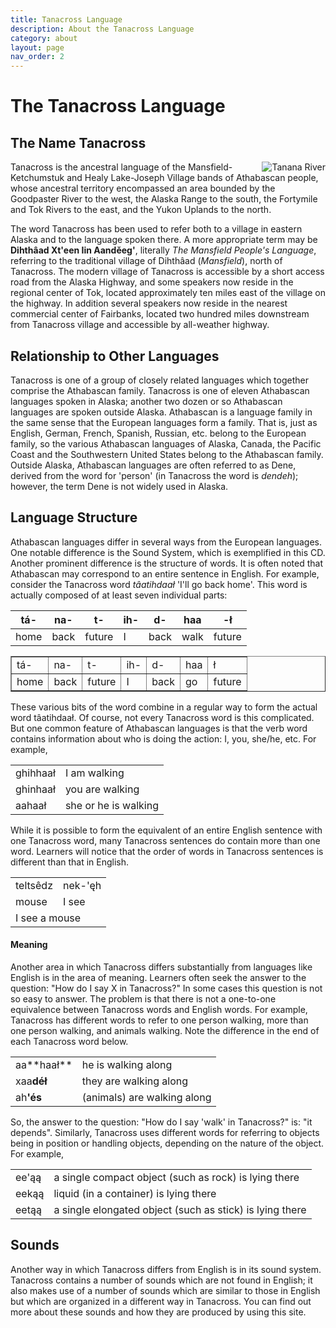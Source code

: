 ```yaml
---
title: Tanacross Language
description: About the Tanacross Language
category: about
layout: page
nav_order: 2
---
```


# The Tanacross Language

## The Name Tanacross

<img src="{{site.baseurl}}/assets/images/tnc_mountains-sm.jpg" alt="Tanana River"  
style="float:right;margin-left:10px;">
Tanacross is the ancestral language of the Mansfield-Ketchumstuk and Healy Lake-Joseph Village bands of Athabascan people, whose ancestral territory encompassed an area bounded by the Goodpaster River to the west, the Alaska Range to the south, the Fortymile and Tok Rivers to the east, and the Yukon Uplands to the north.

The word Tanacross has been used to refer both to a village in eastern Alaska and to the language spoken there. A more appropriate term may be **Dihthâad Xt'een Iin Aanděeg'**, literally <i>The Mansfield People's Language</i>, referring to the traditional village of Dihthâad (<i>Mansfield</i>), north of Tanacross. The modern village of Tanacross is accessible by a short access road from the Alaska Highway, and some speakers now reside in the regional center of Tok, located approximately ten miles east of the village on the highway. In addition several speakers now reside in the nearest commercial center of Fairbanks, located two hundred miles downstream from Tanacross village and accessible by all-weather highway. 

## Relationship to Other  Languages  

Tanacross is one of a group of closely related languages which together comprise the Athabascan family. Tanacross is one of eleven Athabascan languages spoken in Alaska; another two dozen or so Athabascan languages are spoken outside Alaska. Athabascan is a language family in the same sense that the European languages form a family. That is, just as English, German, French, Spanish, Russian, etc. belong to the European family, so the various Athabascan languages of Alaska, Canada, the Pacific Coast and the Southwestern United States belong to the Athabascan family. Outside Alaska, Athabascan languages are often referred to as Dene, derived from the word for 'person' (in Tanacross the word is <i>dendeh</i>); however, the term Dene is not widely used in Alaska. 


## Language Structure

Athabascan languages differ in several ways from the European languages. One notable difference is the Sound System, which is exemplified in this CD. Another prominent difference is the structure of words. It is often noted that Athabascan may correspond to an entire sentence in English. For example, consider the Tanacross word <i>tâatihdaał</i> 'I'll go back home'. This word is actually composed of at least seven individual parts:

tá-  | na-  | t-   | ih-  | d-   | haa | -ł
-----|------|------|------|------|-----|---
home | back | future | I  | back | walk| future


<table border="1" align="center" cellpadding="9" cellspacing="2">
<tr>
<td>tá-</td>
<td>na-</td>
<td>t-</td>
<td>ih-</td>
<td>d-</td>
<td>haa</td>
<td>ł</td>
</tr>
<tr class="gloss">
<td>home</td>
<td>back</td>
<td>future</td>
<td>I</td>
<td>back</td>
<td>go </td>
<td>future</td>
</tr>
</table>

These various bits of the word combine in a regular way to form the actual word tâatihdaał. Of course, not every Tanacross word is this complicated. But one common feature of Athabascan languages is that the verb word contains information about who is doing the action: I, you, she/he, etc. For example,

<table border="0" align="center" cellpadding="9" cellspacing="2">
<tr>
<td class="tnc">ghihhaał</td>
<td class="gloss">I am walking </td>
</tr>
<tr>
<td class="tnc">ghinhaał</td>
<td class="gloss">you are walking </td>
</tr>
<tr>
<td class="tnc">aahaał</td>
<td class="gloss">she or he is walking </td>
</tr>
</table>

While it is possible to form the equivalent of an entire English sentence with one Tanacross word, many Tanacross sentences do contain more than one word. Learners will notice that the order of words in Tanacross sentences is different than that in English.

<table border="0" align="center" cellpadding="9" cellspacing="3">
<tr>
<td class="tnc">teltsêdz</td>
<td class="tnc">nek-'ęh</td>
</tr>
<tr>
<td>mouse</td>
<td>I see </td>
</tr>
<tr>
<td colspan="2" class="gloss">I see a mouse</td>
</tr>
</table>

#### Meaning

Another area in which Tanacross  differs substantially from languages like English is in the area of meaning. Learners often seek the answer to the question: &quot;How do I say X in Tanacross?&quot; In some cases this question is not so easy to answer. The problem is that there is not a one-to-one equivalence between Tanacross words and English words. For example, Tanacross has different words to refer to <span class="gloss">one person walking</span>, <span class="gloss">more than one person walking</span>, and <span class="gloss">animals walking</span>. Note the difference in the end of each Tanacross word below. 

<table border="0" align="center" cellpadding="9" cellspacing="2">
<tr>
<td>aa**haał**</td>
<td class="gloss">he is walking along</td>
</tr>
<tr>
<td>xaa<b>d&eacute;ł</b></td>
<td class="gloss">they are walking along</td>
</tr>
<tr>
<td>ah<b>'és</b></td>
<td class="gloss">(animals) are walking along</td>
</tr>
</table>

So, the answer to the question: &quot;How do I say 'walk' in Tanacross?&quot; is: &quot;it depends&quot;. Similarly, Tanacross uses different words for referring to objects being in position or handling objects, depending on the nature of the object. For example,

<table border="0" align="center" cellpadding="9" cellspacing="2">
<tr>
<td> ee'&#261;&#261; </td>
<td class="gloss">a single compact object (such as rock) is lying there </td>
</tr>
<tr>
<td> eek&#261;&#261;  </td>
<td class="gloss">liquid (in a container) is lying there </td>
</tr>
<tr>
<td>eet&#261;&#261; </td>
<td class="gloss">a single elongated object (such as stick) is lying there </td>
</tr>
</table>

## Sounds 

Another way in which Tanacross differs from English is in its sound system. Tanacross contains a number of sounds which are not found in English; it also makes use of a number of sounds which are similar to those in English but which are organized in a different way in Tanacross. You can find out more about these sounds and how they are produced by using this site. 

